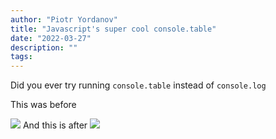 ```yaml
---
author: "Piotr Yordanov"
title: "Javascript's super cool console.table"
date: "2022-03-27"
description: ""
tags:
---
```


Did you ever try running `console.table` instead of `console.log`

This was before

![](/Attachments/Pasted%20image%2020220327203858.png)
And this is after
![](/Attachments/Pasted%20image%2020220327203913.png)
